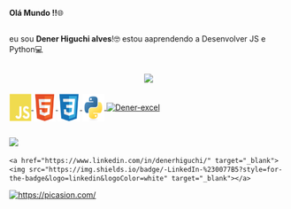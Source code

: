 **Olá Mundo !!**:globe_with_meridians:
##
  eu sou **Dener Higuchi alves**!🤓
 estou aaprendendo a Desenvolver JS e Python💻

##

<div align="center">
  <a href="https://github.com/Denerhiguchi">
  <img height="180em" src="https://github-readme-stats.vercel.app/api?username=DenerHiguchi&show_icons=true&theme=dark&include_all_commits=true&count_private=true"/>

</div>
  
<div style="display: inline_block"><br>
  <img align="center" alt="Dener-Js" height="50" width="40" src="https://raw.githubusercontent.com/devicons/devicon/master/icons/javascript/javascript-plain.svg">
    <img align="center" alt="Dener-HTML" height="50" width="40" src="https://raw.githubusercontent.com/devicons/devicon/master/icons/html5/html5-original.svg">
  <img align="center" alt="Dener-CSS" height="50" width="40" src="https://raw.githubusercontent.com/devicons/devicon/master/icons/css3/css3-original.svg">
  <img align="center" alt="Dener-Python" height="50" width="40" src="https://raw.githubusercontent.com/devicons/devicon/master/icons/python/python-original.svg">
<img align="center" alt="Dener-excel" height="50" width="70" src="https://maisgeek.com/wp-content/uploads/2021/07/microsoft-excel-logo.jpg">
</div>
  
  ##
  
  <div> 
    <a href="https://www.youtube.com/channel/UC5xxSt0c5JKvn0QEN75qEdw" target="_blank"><img src="https://img.shields.io/badge/YouTube-FF0000?style=for-the-badge&logo=youtube&logoColor=white" target="_blank"></a>
   
    <a href="https://www.linkedin.com/in/denerhiguchi/" target="_blank"><img src="https://img.shields.io/badge/-LinkedIn-%230077B5?style=for-the-badge&logo=linkedin&logoColor=white" target="_blank"></a> 
    

    
  <a href="https://picasion.com/"><img src="https://i.picasion.com/pic91/b4f11090d7c233ba61c1d3e49a2e6e7b.gif" width="180" height="180" border="0" alt="https://picasion.com/" /></a><br/>
 
 
</div>
